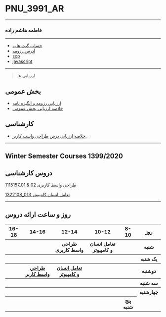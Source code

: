 
# PNU_3991_AR
----------
### فاطمه هاشم زاده

---
- [حساب گیت هاب](https://github.com/fatemehashemzade)
- [ آدرس رزومه](https://github.com/fatemehshemzade/fatemeh78/blob/gh-pages/index.md)
- [sop](https://github.com/fatemehshemzade/SOP/edit/gh-pages/index.md)
- [javascript](https://github.com/fatemehshemzade/pnu-3991-AR/blob/Fatemeh/WhatsApp%20Image%202020-11-20%20at%2020.38.45.jpeg)
-------------------

> ارزیابی ها

##  بخش عمومی
- [ارزیابی رزومه و انگیزه نامه]()
- [خلاصه ارزیابی بخش عمومی]()

##  کارشناسی
- [خلاصه ارزیابی درس طراحی واست کاربر_]()

--------------------
## Winter Semester Courses 1399/2020

## دروس کارشناسی

[1115157_01 & 02 طراحی واسط کاربری](https://github.com/fatemehshemzade/pnu-3991-AR/tree/Fatemeh/UserInterfaceDesgin)

[1322108_013 تعامل انسان کامپیوتر](https://github.com/fatemehshemzade/pnu-3991-AR/tree/Fatemeh/HumanComputerInteraction)

-----------------

## روز و ساعت ارائه دروس

<table style="width:100%">
  <tr>
    <th >16-18</th>
    <th >14-16</th>
    <th >12-14</th>
    <th>10-12</th>
    <th>8-10</th>
    <th>روز</th>
  </tr>
  <tr>
    <th ></th>
    <th ></th>
    <th ><a href"https://github.com/AliRazavi-edu/PNU_3991/tree/master/_BSc/UserInterfaceDesgin">طراحی واسط کاربری <a></th>
    <th><a href"https://github.com/AliRazavi-edu/PNU_3991/tree/master/_BSc/HumanComputerInteractionz">تعامل انسان و کامپیوتر<a></th>
    <th></th>
    <th>شنبه</th>
  </tr>
   <tr>
    <th ></th>
    <th ></th>
    <th></th>
    <th></th>
    <th ></th>
    <th>یک شنبه</th>
  </tr>
   <tr>
     <th></th>
     <th><a href="https://github.com/AliRazavi-edu/PNU_3991/tree/master/_BSc/UserInterfaceDesgin">طراحي واسط كاربر</a></th>
     <th><a href="https://github.com/AliRazavi-edu/PNU_3991/tree/master/_BSc/HumanComputerInteraction">تعامل انسان و كامپيوتر</a></th> 
    <th></th>
<th></th>
    <th>دوشنبه</th>
  </tr>
   <tr>
    <th ></th>
    <th ></th>
    <th></th>
    <th></th>
    <th ></th>
    <th>سه شنبه</th>
  </tr>
   <tr>
    <th ></th>
    <th ></th>
    <th></th>
    <th></th>
     <th></th>
    <th>چهارشنبه</th>
  </tr>
   <tr>
    <th ></th>
     <th></th>
     <th></th>
    <th></th>
    <th>پنج شنبه</th>
  </tr>
</table>
